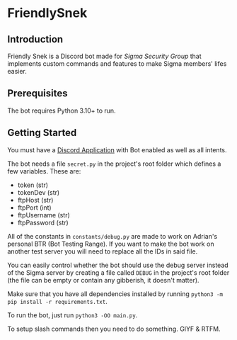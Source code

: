 # FriendlySnek

## Introduction

Friendly Snek is a Discord bot made for *Sigma Security Group* that implements custom commands and features to make Sigma members' lifes easier.

## Prerequisites

The bot requires Python 3.10+ to run.

## Getting Started

You must have a [Discord Application](https://discord.com/developers/applications) with Bot enabled as well as all intents.

The bot needs a file `secret.py` in the project's root folder which defines a few variables. These are:

* token (str)
* tokenDev (str)
* ftpHost (str)
* ftpPort (int)
* ftpUsername (str)
* ftpPassword (str)

All of the constants in `constants/debug.py` are made to work on Adrian's personal BTR (Bot Testing Range). If you want to make the bot work on another test server you will need to replace all the IDs in said file.

You can easily control whether the bot should use the debug server instead of the Sigma server by creating a file called `DEBUG` in the project's root folder (the file can be empty or contain any gibberish, it doesn't matter).

Make sure that you have all dependencies installed by running `python3 -m pip install -r requirements.txt`.

To run the bot, just run `python3 -OO main.py`.

To setup slash commands then you need to do something. GIYF & RTFM.
